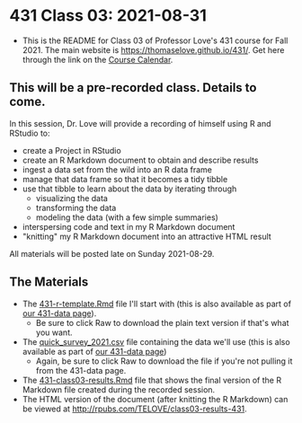 # 431 Class 03: 2021-08-31

- This is the README for Class 03 of Professor Love's 431 course for Fall 2021. The main website is https://thomaselove.github.io/431/. Get here through the link on the [Course Calendar](https://thomaselove.github.io/431/calendar.html).

## This will be a pre-recorded class. Details to come.

In this session, Dr. Love will provide a recording of himself using R and RStudio to:

- create a Project in RStudio
- create an R Markdown document to obtain and describe results
- ingest a data set from the wild into an R data frame
- manage that data frame so that it becomes a tidy tibble
- use that tibble to learn about the data by iterating through
  - visualizing the data
  - transforming the data
  - modeling the data (with a few simple summaries)
- interspersing code and text in my R Markdown document
- "knitting" my R Markdown document into an attractive HTML result

All materials will be posted late on Sunday 2021-08-29.

## The Materials

- The [431-r-template.Rmd](https://github.com/THOMASELOVE/431-2021/blob/main/classes/class03/431-first-r-template.Rmd) file I'll start with (this is also available as part of [our 431-data page](https://github.com/THOMASELOVE/431-data)).
    - Be sure to click Raw to download the plain text version if that's what you want.
- The [quick_survey_2021.csv](https://github.com/THOMASELOVE/431-2021/blob/main/classes/class03/data/quick_survey_2021.csv) file containing the data we'll use (this is also available as part of [our 431-data page](https://github.com/THOMASELOVE/431-data))
    - Again, be sure to click Raw to download the file if you're not pulling it from the 431-data page.
- The [431-class03-results.Rmd](https://github.com/THOMASELOVE/431-2021/blob/main/classes/class03/431-class03-results.Rmd) file that shows the final version of the R Markdown file created during the recorded session.
- The HTML version of the document (after knitting the R Markdown) can be viewed at http://rpubs.com/TELOVE/class03-results-431.

